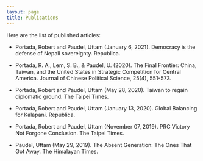 ```yaml
---
layout: page
title: Publications
---
```


Here are the list of published articles:
- Portada, Robert and Paudel, Uttam (January 6, 2021). Democracy is the defense of Nepali sovereignty. Republica.

- Portada, R. A., Lem, S. B., & Paudel, U. (2020). The Final Frontier: China, Taiwan, and the United States in Strategic Competition for Central America. Journal of Chinese Political Science, 25(4), 551-573.

- Portada, Robert and Paudel, Uttam (May 28, 2020). Taiwan to regain diplomatic ground. The Taipei Times.

- Portada, Robert and Paudel, Uttam (January 13, 2020). Global Balancing for Kalapani. Republica.

- Portada, Robert and Paudel, Uttam (November 07, 2019). PRC Victory Not Forgone Conclusion. The Taipei Times.

- Paudel, Uttam (May 29, 2019). The Absent Generation: The Ones That Got Away. The Himalayan Times.


